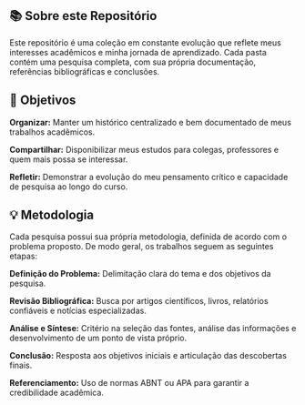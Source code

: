 ## 📚 Sobre este Repositório
Este repositório é uma coleção em constante evolução que reflete meus interesses acadêmicos e minha jornada de aprendizado. Cada pasta contém uma pesquisa completa, com sua própria documentação, referências bibliográficas e conclusões.

## 🎯 Objetivos

**Organizar:** Manter um histórico centralizado e bem documentado de meus trabalhos acadêmicos.

**Compartilhar:** Disponibilizar meus estudos para colegas, professores e quem mais possa se interessar.

**Refletir:** Demonstrar a evolução do meu pensamento crítico e capacidade de pesquisa ao longo do curso.

## 💡 Metodologia
Cada pesquisa possui sua própria metodologia, definida de acordo com o problema proposto. De modo geral, os trabalhos seguem as seguintes etapas:

**Definição do Problema:** Delimitação clara do tema e dos objetivos da pesquisa.

**Revisão Bibliográfica:** Busca por artigos científicos, livros, relatórios confiáveis e notícias especializadas.

**Análise e Síntese:** Critério na seleção das fontes, análise das informações e desenvolvimento de um ponto de vista próprio.

**Conclusão:** Resposta aos objetivos iniciais e articulação das descobertas finais.

**Referenciamento:** Uso de normas ABNT ou APA para garantir a credibilidade acadêmica.
